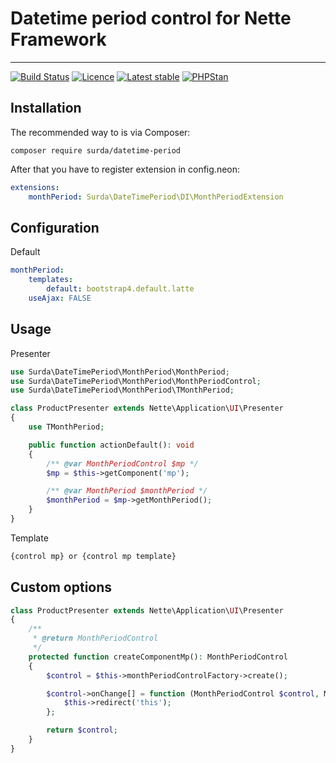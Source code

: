 # Datetime period control for Nette Framework 

-----

[![Build Status](https://travis-ci.org/surda/datetime-period.svg?branch=master)](https://travis-ci.org/surda/datetime-period)
[![Licence](https://img.shields.io/packagist/l/surda/datetime-period.svg?style=flat-square)](https://packagist.org/packages/surda/datetime-period)
[![Latest stable](https://img.shields.io/packagist/v/surda/datetime-period.svg?style=flat-square)](https://packagist.org/packages/surda/datetime-period)
[![PHPStan](https://img.shields.io/badge/PHPStan-enabled-brightgreen.svg?style=flat)](https://github.com/phpstan/phpstan)


## Installation

The recommended way to is via Composer:

```
composer require surda/datetime-period
```

After that you have to register extension in config.neon:

```yaml
extensions:
    monthPeriod: Surda\DateTimePeriod\DI\MonthPeriodExtension
```

## Configuration

Default
```yaml
monthPeriod:
    templates:
        default: bootstrap4.default.latte
    useAjax: FALSE
```

## Usage

Presenter

```php
use Surda\DateTimePeriod\MonthPeriod\MonthPeriod;
use Surda\DateTimePeriod\MonthPeriod\MonthPeriodControl;
use Surda\DateTimePeriod\MonthPeriod\TMonthPeriod;

class ProductPresenter extends Nette\Application\UI\Presenter
{
    use TMonthPeriod;

    public function actionDefault(): void
    {
        /** @var MonthPeriodControl $mp */
        $mp = $this->getComponent('mp');

        /** @var MonthPeriod $monthPeriod */
        $monthPeriod = $mp->getMonthPeriod();
    }
}
```
Template

```html
{control mp} or {control mp template} 
```

## Custom options

```php
class ProductPresenter extends Nette\Application\UI\Presenter
{
    /**
     * @return MonthPeriodControl
     */
    protected function createComponentMp(): MonthPeriodControl
    {
        $control = $this->monthPeriodControlFactory->create();

        $control->onChange[] = function (MonthPeriodControl $control, MonthPeriod $monthPeriod): void {
            $this->redirect('this');
        };

        return $control;
    }
}
```